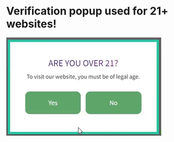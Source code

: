 # Verification popup used for 21+ websites!

![](https://github.com/Risen-sys/ageVerification-popup/blob/main/ezgif.com-video-to-gif.gif)
